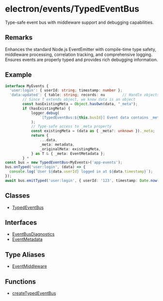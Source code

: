 # electron/events/TypedEventBus

Type-safe event bus with middleware support and debugging capabilities.

## Remarks

Enhances the standard Node.js EventEmitter with compile-time type safety,
middleware processing, correlation tracking, and comprehensive logging.
Ensures events are properly typed and provides rich debugging information.

## Example

```typescript
interface MyEvents {
  'user:login': { userId: string; timestamp: number };
  'data:updated': { table: string; records: nu        // Handle objects with potential _meta conflicts
        // Since T extends object, we know data is an object
        const hasExistingMeta = Object.hasOwn(data, "_meta");
        if (hasExistingMeta) {
            logger.debug(
                `[TypedEventBus:${this.busId}] Event data contains _meta property, preserving as _originalMeta`
            );
            // Type-safe access to _meta property
            const existingMeta = (data as { _meta?: unknown })._meta;
            return {
                ...data,
                _meta: metadata,
                _originalMeta: existingMeta,
            } as T & { _meta: EventMetadata };
        } *
const bus = new TypedEventBus<MyEvents>('app-events');
bus.onTyped('user:login', (data) => {
  console.log(`User ${data.userId} logged in at ${data.timestamp}`);
});
await bus.emitTyped('user:login', { userId: '123', timestamp: Date.now() });
```

## Classes

- [TypedEventBus](classes/TypedEventBus.md)

## Interfaces

- [EventBusDiagnostics](interfaces/EventBusDiagnostics.md)
- [EventMetadata](interfaces/EventMetadata.md)

## Type Aliases

- [EventMiddleware](type-aliases/EventMiddleware.md)

## Functions

- [createTypedEventBus](functions/createTypedEventBus.md)
